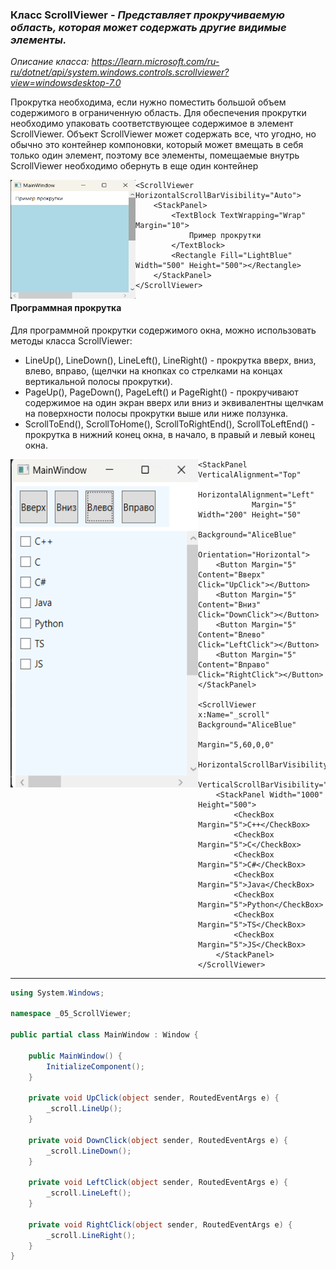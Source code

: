 ### Класс ScrollViewer - *Представляет прокручиваемую область, которая может содержать другие видимые элементы.*

*Описание класса: https://learn.microsoft.com/ru-ru/dotnet/api/system.windows.controls.scrollviewer?view=windowsdesktop-7.0*

Прокрутка необходима, если нужно поместить большой объем содержимого в ограниченную область. Для обеспечения прокрутки необходимо упаковать соответствующее содержимое в элемент ScrollViewer. Объект ScrollViewer может содержать все, что угодно, но обычно это контейнер компоновки, который может вмещать в себя только один элемент, поэтому все элементы, помещаемые внутрь ScrollViewer необходимо обернуть в еще один контейнер <br>

<img align="left" width="200" height="190" src="img/Scroll.png" alt="Пример работы данного кода"/>

~~~XAML
<ScrollViewer HorizontalScrollBarVisibility="Auto">
    <StackPanel>
        <TextBlock TextWrapping="Wrap" Margin="10">
            Пример прокрутки
        </TextBlock>
        <Rectangle Fill="LightBlue"  Width="500" Height="500"></Rectangle>
    </StackPanel>
</ScrollViewer>
~~~

#### Программная прокрутка 
Для программной прокрутки содержимого окна, можно использовать методы класса ScrollViewer: <br>
* LineUp(), LineDown(), LineLeft(), LineRight() - прокрутка вверх, вниз, влево, вправо, (щелчки на кнопках со стрелками на концах вертикальной полосы прокрутки).
* PageUp(), PageDown(), PageLeft() и PageRight() - прокручивают содержимое на один экран вверх или вниз и эквивалентны щелчкам на поверхности полосы прокрутки выше или ниже ползунка.
* ScrollToEnd(), ScrollToHome(), ScrollToRightEnd(), ScrollToLeftEnd() - прокрутка в нижний конец окна, в начало, в правый и левый конец окна.

<img align="left" width="300" height="525" src="img/Scroll1.png" alt="Пример работы данного кода"/>

~~~XAML
<StackPanel VerticalAlignment="Top"
            HorizontalAlignment="Left"
            Margin="5" Width="200" Height="50" 
            Background="AliceBlue"
            Orientation="Horizontal">
    <Button Margin="5" Content="Вверх"  Click="UpClick"></Button>
    <Button Margin="5" Content="Вниз"   Click="DownClick"></Button>
    <Button Margin="5" Content="Влево"  Click="LeftClick"></Button>
    <Button Margin="5" Content="Вправо" Click="RightClick"></Button>
</StackPanel>

<ScrollViewer x:Name="_scroll" Background="AliceBlue"
              Margin="5,60,0,0"
              HorizontalScrollBarVisibility="Visible"
              VerticalScrollBarVisibility="Visible">
    <StackPanel Width="1000" Height="500">
        <CheckBox Margin="5">C++</CheckBox>
        <CheckBox Margin="5">C</CheckBox>
        <CheckBox Margin="5">C#</CheckBox>
        <CheckBox Margin="5">Java</CheckBox>
        <CheckBox Margin="5">Python</CheckBox>
        <CheckBox Margin="5">TS</CheckBox>
        <CheckBox Margin="5">JS</CheckBox>
    </StackPanel>
</ScrollViewer>
~~~
---
~~~C#
using System.Windows;

namespace _05_ScrollViewer; 

public partial class MainWindow : Window {

    public MainWindow() {
        InitializeComponent();
    }

    private void UpClick(object sender, RoutedEventArgs e) {
        _scroll.LineUp();
    }

    private void DownClick(object sender, RoutedEventArgs e) {
        _scroll.LineDown();
    }

    private void LeftClick(object sender, RoutedEventArgs e) {
        _scroll.LineLeft();
    }

    private void RightClick(object sender, RoutedEventArgs e) {
        _scroll.LineRight();
    }
}
~~~
